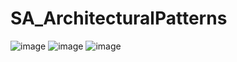 # SA_ArchitecturalPatterns
![image](https://user-images.githubusercontent.com/88805493/199153440-45bcf173-c3a5-4347-aa43-7da3f37a31f9.png)
![image](https://user-images.githubusercontent.com/88805493/199153499-aeedea49-ed9f-49f0-abe3-ccdc18813fca.png)
![image](https://user-images.githubusercontent.com/88805493/199153550-b684926a-b4fd-4ef1-bdf5-8a38bd965f1b.png)
